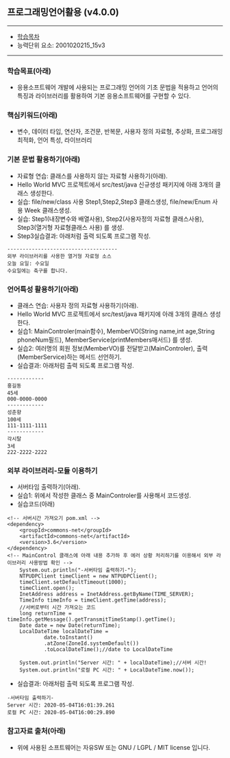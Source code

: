 ## 프로그래밍언어활용 (v4.0.0)
 
---

- [학습목차](https://github.com/miniplugin/human)
- 능력단위 요소: 2001020215_15v3

---

### 학습목표(아래)

- 응용소프트웨어 개발에 사용되는 프로그래밍 언어의 기초 문법을 적용하고 언어의 특징과 라이브러리를 활용하여 기본 응용소프트웨어를 구현할 수 있다.

### 핵심키워드(아래)

- 변수, 데이터 타입, 연산자, 조건문, 반복문, 사용자 정의 자료형, 추상화, 프로그래밍 최적화, 언어 특성, 라이브러리

### 기본 문법 활용하기(아래)

- 자료형 연습: 클래스를 사용하지 않는 자료형 사용하기(아래).
- Hello World MVC 프로젝트에서 src/test/java 신규생성 패키지에 아래 3개의 클래스 생성한다.
- 실습: file/new/class 사용 Step1,Step2,Step3 클래스생성, file/new/Enum 사용 Week 클래스생성.
- 실습: Step1(내장변수와 배열사용),  Step2(사용자정의 자료형 클래스사용), Step3(열거형 자료형클래스 사용) 를 생성.
- Step3실습결과: 아래처럼 출력 되도록 프로그램 작성.

```
------------------------------------
외부 라이브러리를 사용한 열거형 자료형 소스
오늘 요일: 수요일
수요일에는 축구를 합니다.
```

### 언어특성 활용하기(아래)

- 클래스 연습: 사용자 정의 자료형 사용하기(아래).
- Hello World MVC 프로젝트에서 src/test/java 패키지에 아래 3개의 클래스 생성한다.
- 실습1: MainControler(main함수),  MemberVO(String name,int age,String phoneNum필드), MemberService(printMembers매서드) 를 생성.
- 실습2: 여러명의 회원 정보(MemberVO)를 전달받고(MainControler), 출력(MemberService)하는 메서드 선언하기.
- 실습결과: 아래처럼 출력 되도록 프로그램 작성.

```
------------
홍길동
45세
000-0000-0000
------------
성춘향
100세
111-1111-1111
------------
각시탈
3세
222-2222-2222
```

### 외부 라이브러리-모듈 이용하기

- 서버타임 출력하기(아래).
- 실습1: 위에서 작성한 클래스 중 MainControler를 사용해서 코드생성.
- 실습코드(아래)

```
<!-- 서버시간 가져오기 pom.xml -->
<dependency>
    <groupId>commons-net</groupId>
    <artifactId>commons-net</artifactId>
    <version>3.6</version>
</dependency>
<!-- MainControl 클래스에 아래 내용 추가하 후 에러 상황 처리하기를 이용해서 외부 라이브러리 사용방법 확인 -->
	System.out.println("-서버타임 출력하기-");
	NTPUDPClient timeClient = new NTPUDPClient();
	timeClient.setDefaultTimeout(1000);
	timeClient.open();
	InetAddress address = InetAddress.getByName(TIME_SERVER);
    TimeInfo timeInfo = timeClient.getTime(address);
    //서버로부터 시간 가져오는 코드
    long returnTime = timeInfo.getMessage().getTransmitTimeStamp().getTime();
    Date date = new Date(returnTime);
    LocalDateTime localDateTime = 
            date.toInstant()
            .atZone(ZoneId.systemDefault())
            .toLocalDateTime();//date to LocalDateTime
    
    System.out.println("Server 시간: " + localDateTime);//서버 시간!
    System.out.println("로컬 PC 시간: " + LocalDateTime.now());
```
- 실습결과: 아래처럼 출력 되도록 프로그램 작성.

```
-서버타임 출력하기-
Server 시간: 2020-05-04T16:01:39.261
로컬 PC 시간: 2020-05-04T16:00:29.890
```

### 참고자료 출처(아래)

- 위에 사용된 소프트웨어는 자유SW 또는 GNU / LGPL / MIT license 입니다.